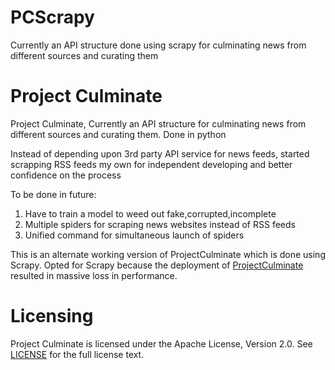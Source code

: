 # PCScrapy
Currently an API structure done using scrapy for culminating news from different sources and curating them 

Project Culminate
=========


Project Culminate,
Currently an API structure for culminating news from different sources and curating them.
Done in python

Instead of depending upon  3rd party API service for news feeds, started scrapping RSS feeds my own for independent developing and better confidence on the process


To be done in future:
1) Have to train a model to weed out fake,corrupted,incomplete
2) Multiple spiders for scraping news websites instead of RSS feeds
3) Unified command for simultaneous launch of spiders


This is an alternate working version of ProjectCulminate which is done using Scrapy. Opted for Scrapy because the deployment of [ProjectCulminate](https://github.com/arju88nair/ProjectCulminate) resulted in massive loss in performance.



Licensing
=========
Project Culminate is licensed under the Apache License, Version 2.0. See
[LICENSE](https://github.com/arju88nair/PCscrapy/blob/master/LICENSE) for the full
license text.
